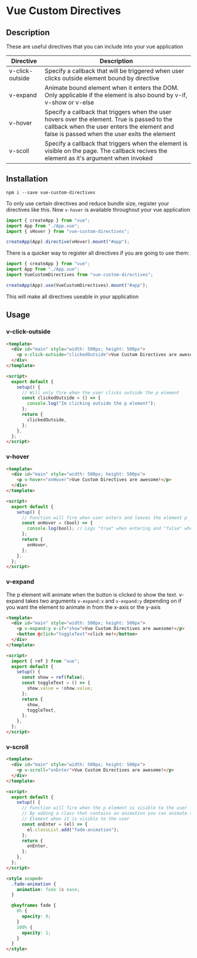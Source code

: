 # Vue Custom Directives

## Description

These are useful directives that you can include into your vue application

| Directive       | Description                                                                                                                                                                                 |
| --------------- | ------------------------------------------------------------------------------------------------------------------------------------------------------------------------------------------- |
| v-click-outside | Specify a callback that will be triggered when user clicks outside element bound by directive                                                                                               |
| v-expand        | Animate bound element when it enters the DOM. Only applicable if the element is also bound by v-if, v-show or v-else                                                                        |
| v-hover         | Specify a callback that triggers when the user hovers over the element. True is passed to the callback when the user enters the element and false is passed when the user exits the element |
| v-scoll         | Specify a callback that triggers when the element is visible on the page. The callback recives the element as it's argument when invoked                                                    |

## Installation

`npm i --save vue-custom-directives`

To only use certain directives and reduce bundle size, register your directives like this.
Now `v-hover` is available throughout your vue application

```javascript
import { createApp } from "vue";
import App from "./App.vue";
import { vHover } from "vue-custom-directives";

createApp(App).directive(vHover).mount("#app");
```

There is a quicker way to register all directives if you are going to use them:

```javascript
import { createApp } from "vue";
import App from "./App.vue";
import VueCustomDirectives from "vue-custom-directives";

createApp(App).use(VueCustomDirectives).mount("#app");
```

This will make all directives useable in your application

## Usage

### v-click-outside

```html
<template>
  <div id="main" style="width: 500px; height: 500px">
    <p v-click-outside="clickedOutside">Vue Custom Directives are awesome!</p>
  </div>
</template>

<script>
  export default {
    setup() {
      // Will only fire when the user clicks outside the p element
      const clickedOutside = () => {
        console.log("Im clicking outside the p element");
      };
      return {
        clickedOutside,
      };
    },
  };
</script>
```

### v-hover

```html
<template>
  <div id="main" style="width: 500px; height: 500px">
    <p v-hover="onHover">Vue Custom Directives are awesome!</p>
  </div>
</template>

<script>
  export default {
    setup() {
      // Function will fire when user enters and leaves the element p
      const onHover = (bool) => {
        console.log(bool); // Logs "true" when entering and "false" when leaving
      };
      return {
        onHover,
      };
    },
  };
</script>
```

### v-expand

The p element will animate when the button is clicked to show the text.
v-expand takes two arguments `v-expand:x` and `v-expand:y` depending on if you want the element to animate in from the x-axis or the y-axis

```html
<template>
  <div id="main" style="width: 500px; height: 500px">
    <p v-expand:y v-if="show">Vue Custom Directives are awesome!</p>
    <button @click="toggleText">click me!</button>
  </div>
</template>

<script>
  import { ref } from "vue";
  export default {
    setup() {
      const show = ref(false);
      const toggleText = () => {
        show.value = !show.value;
      };
      return {
        show,
        toggleText,
      };
    },
  };
</script>
```

### v-scroll

```html
<template>
  <div id="main" style="width: 500px; height: 500px">
    <p v-scroll="onEnter">Vue Custom Directives are awesome!</p>
  </div>
</template>

<script>
  export default {
    setup() {
      // Function will fire when the p element is visible to the user
      // By adding a class that contains an animation you can animate the
      // Element when it is visible to the user
      const onEnter = (el) => {
        el.classList.add("fade-animation");
      };
      return {
        onEnter,
      };
    },
  };
</script>

<style scoped>
  .fade-animation {
    animation: fade 1s ease;
  }

  @keyframes fade {
    0% {
      opacity: 0;
    }
    100% {
      opacity: 1;
    }
  }
</style>
```
